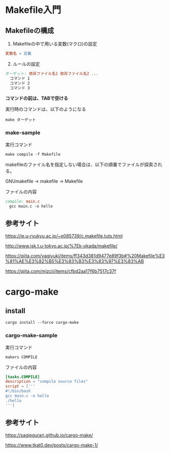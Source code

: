 # Makefile入門

## Makefileの構成

1. Makefileの中で用いる変数(マクロ)の設定

```Makefile
変数名 = 定義
```

2. ルールの設定

```Makefile
ターゲット: 依存ファイル名1 依存ファイル名2 ...
  コマンド 1
  コマンド 2
  コマンド 3
```

**コマンドの前は、TABで空ける**

実行時のコマンドは、以下のようになる

```shell
make ターゲット
```

### make-sample

実行コマンド

```shell
make compile -f Makefile
```

makefileのファイル名を指定しない場合は、以下の順番でファイルが探索される。

GNUmakefile → makefile → Makefile

ファイルの内容

```makefile
compile: main.c
　gcc main.c -o hello
```

## 参考サイト

https://ie.u-ryukyu.ac.jp/~e085739/c.makefile.tuts.html

http://www.jsk.t.u-tokyo.ac.jp/%7Ek-okada/makefile/

https://qiita.com/yagiyuki/items/ff343d381d9477e89f3b#%20Makefile%E3%81%AE%E3%82%B5%E3%83%B3%E3%83%97%E3%83%AB

https://qiita.com/mizcii/items/cfbd2aa17f6b7517c37f

# cargo-make

## install

```shell
cargo install --force cargo-make
```

### cargo-make-sample

実行コマンド

```shell
makers COMPILE
```

ファイルの内容

```toml
[tasks.COMPILE]
description = "compile source files"
script = ['''
#!/bin/bash
gcc main.c -o hello
./hello
''']
```

## 参考サイト

https://sagiegurari.github.io/cargo-make/

https://www.tkat0.dev/posts/cargo-make-1/
